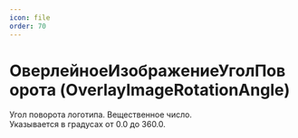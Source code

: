 ```yaml
---
icon: file
order: 70
---
```


# ОверлейноеИзображениеУголПоворота (OverlayImageRotationAngle)

Угол поворота логотипа. Вещественное число.  
Указывается в градусах от 0.0 до 360.0.
